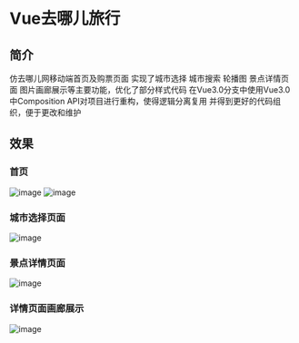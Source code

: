 # Vue去哪儿旅行

## 简介
仿去哪儿网移动端首页及购票页面
实现了城市选择 城市搜索 轮播图 景点详情页面 图片画廊展示等主要功能，优化了部分样式代码
在Vue3.0分支中使用Vue3.0中Composition API对项目进行重构，使得逻辑分离复用 并得到更好的代码组织，便于更改和维护

## 效果

### 首页
![image](https://img-blog.csdnimg.cn/20200602175834383.png?x-oss-process=image/watermark,type_ZmFuZ3poZW5naGVpdGk,shadow_10,text_aHR0cHM6Ly9ibG9nLmNzZG4ubmV0L1lhbmdfZ29pbmc=,size_16,color_FFFFFF,t_70#pic_center)
![image](https://img-blog.csdnimg.cn/20200602175855438.png?x-oss-process=image/watermark,type_ZmFuZ3poZW5naGVpdGk,shadow_10,text_aHR0cHM6Ly9ibG9nLmNzZG4ubmV0L1lhbmdfZ29pbmc=,size_16,color_FFFFFF,t_70#pic_center)
### 城市选择页面
![image](https://img-blog.csdnimg.cn/20200602175907835.png?x-oss-process=image/watermark,type_ZmFuZ3poZW5naGVpdGk,shadow_10,text_aHR0cHM6Ly9ibG9nLmNzZG4ubmV0L1lhbmdfZ29pbmc=,size_16,color_FFFFFF,t_70#pic_center)
### 景点详情页面
![image](https://img-blog.csdnimg.cn/20200602175919867.png?x-oss-process=image/watermark,type_ZmFuZ3poZW5naGVpdGk,shadow_10,text_aHR0cHM6Ly9ibG9nLmNzZG4ubmV0L1lhbmdfZ29pbmc=,size_16,color_FFFFFF,t_70#pic_center)
### 详情页面画廊展示
![image](https://img-blog.csdnimg.cn/2020060217592950.png?x-oss-process=image/watermark,type_ZmFuZ3poZW5naGVpdGk,shadow_10,text_aHR0cHM6Ly9ibG9nLmNzZG4ubmV0L1lhbmdfZ29pbmc=,size_16,color_FFFFFF,t_70#pic_center)
